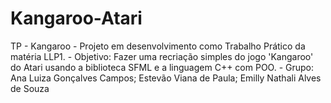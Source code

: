 # Kangaroo-Atari
TP - Kangaroo - Projeto em desenvolvimento como Trabalho Prático da matéria LLP1. - Objetivo: Fazer uma recriação simples do jogo 'Kangaroo' do Atari usando a biblioteca SFML e a linguagem C++ com POO. - Grupo: Ana Luiza Gonçalves Campos; Estevão Viana de Paula; Emilly Nathali Alves de Souza
